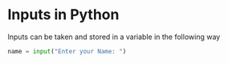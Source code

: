 # Inputs in Python

Inputs can be taken and stored in a variable in the following way

```python
name = input("Enter your Name: ")
```
